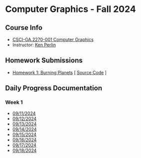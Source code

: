 # Computer Graphics - Fall 2024

## Course Info

-   [CSCI-GA.2270-001 Computer Graphics](https://cs.nyu.edu/~perlin/courses/fall2024/)
-   Instructor: [Ken Perlin](https://cs.nyu.edu/~perlin/)

## Homework Submissions

-   [Homework 1: Burning Planets](https://jackbdu.com/computer-graphics/hw1) [ [Source Code](https://github.com/jackbdu/computer-graphics/tree/main/hw1) ]

## Daily Progress Documentation

### Week 1

-   [09/11/2024](https://www.instagram.com/p/C_0Emg0R3Po/)
-   [09/12/2024](https://www.instagram.com/p/C_2OTp-OI8C/)
-   [09/13/2024](https://www.instagram.com/p/C_4lyLqMw8W/)
-   [09/14/2024](https://www.instagram.com/p/C_6p47iMNeb/)
-   [09/15/2024](https://www.instagram.com/p/C_87DfKy8q6/)
-   [09/16/2024](https://www.instagram.com/p/C__NWBKxSkf/)
-   [09/17/2024](https://www.instagram.com/p/DAC3i1asOCs/)
-   [09/18/2024](https://www.instagram.com/p/DAF4ghvRg-O/)
